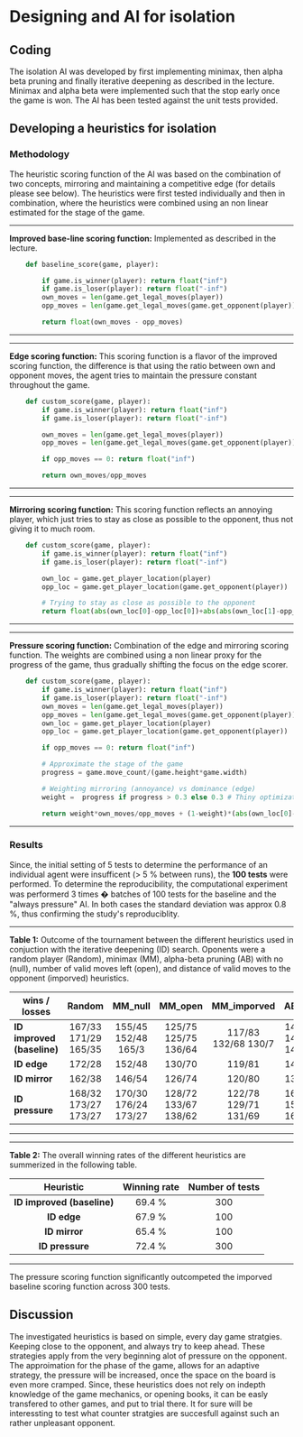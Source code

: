 # Designing and AI for isolation


## Coding

The isolation AI was developed by first implementing minimax, then alpha beta pruning and finally
iterative deepening as described in the lecture. Minimax and alpha beta were implemented such that the stop early once
the game is won. The AI has been tested against the unit tests provided.

## Developing a heuristics for isolation

### Methodology 

The heuristic scoring function of the AI was based on the combination of two concepts, 
mirroring and maintaining a competitive edge (for details please see below). The heuristics were first tested individually and then in combination, where the heuristics were combined using an non linear estimated for the stage of the game.

___
__Improved base-line scoring function:__ Implemented as described in the lecture.

```python
    def baseline_score(game, player):

        if game.is_winner(player): return float("inf")
        if game.is_loser(player): return float("-inf")
        own_moves = len(game.get_legal_moves(player))
        opp_moves = len(game.get_legal_moves(game.get_opponent(player)))

        return float(own_moves - opp_moves)
```
___
---
__Edge scoring function:__ This scoring function is a flavor of the improved scoring function, the difference is that using the ratio between own and opponent moves, the agent tries to maintain the pressure constant throughout the game.
```python
    def custom_score(game, player):
        if game.is_winner(player): return float("inf")
        if game.is_loser(player): return float("-inf")

        own_moves = len(game.get_legal_moves(player))
        opp_moves = len(game.get_legal_moves(game.get_opponent(player)))

        if opp_moves == 0: return float("inf")

        return own_moves/opp_moves
```
___
---
__Mirroring scoring function:__ This scoring function reflects an annoying player, which just tries to stay as close as possible to the opponent, thus not giving it to much room.

```python
    def custom_score(game, player):
        if game.is_winner(player): return float("inf")
        if game.is_loser(player): return float("-inf")

        own_loc = game.get_player_location(player)
        opp_loc = game.get_player_location(game.get_opponent(player))

        # Trying to stay as close as possible to the opponent
        return float(abs(own_loc[0]-opp_loc[0])+abs(abs(own_loc[1]-opp_loc[1])))
```
___
---
__Pressure scoring function:__ Combination of the edge and mirroring scoring function. The weights are combined using a non linear proxy for the progress of the game, thus gradually shifting the focus on the edge scorer.

```python
    def custom_score(game, player):
        if game.is_winner(player): return float("inf")
        if game.is_loser(player): return float("-inf")
        own_moves = len(game.get_legal_moves(player))
        opp_moves = len(game.get_legal_moves(game.get_opponent(player)))    
        own_loc = game.get_player_location(player)
        opp_loc = game.get_player_location(game.get_opponent(player))      

        if opp_moves == 0: return float("inf")

        # Approximate the stage of the game
        progress = game.move_count/(game.height*game.width)

        # Weighting mirroring (annoyance) vs dominance (edge)
        weight =  progress if progress > 0.3 else 0.3 # Thiny optimization to stay within the time limit

        return weight*own_moves/opp_moves + (1-weight)*(abs(own_loc[0]-opp_loc[0])+abs(abs(own_loc[1]-opp_loc[1]))
```
___

### Results

Since, the initial setting of 5 tests to determine the performance of an individual agent were insufficent (> 5 % between runs), 
the __100 tests__ were performed. To determine the reproducibility, the computational experiment was performerd 3 times � batches of 100 tests for the baseline and the "always pressure" AI. In both cases the standard deviation was approx 0.8 %, thus confirming the study's reproduciblity. 

---
__Table 1:__ Outcome of the tournament between the different heuristics used in conjuction with the iterative deepening (ID) search. Oponents were a random player (Random), minimax (MM), alpha-beta pruning (AB) with no (null), number of  valid moves left (open), and distance of valid moves to the opponent (imporved) heuristics.

|  wins / losses              |  Random              |  MM_null             | MM_open              |  MM_imporved         | AB_null              |AB_open               | AB_imporved          |
|-----------------------------|:--------------------:|:--------------------:|:--------------------:|:--------------------:|:--------------------:|:--------------------:|:--------------------:|
| __ID improved (baseline)__  | 167/33 171/29 165/35 | 155/45 152/48 165/3  | 125/75 125/75 136/64 | 117/83 132/68 130/7  | 143/57 147/53 144/56 | 136/64 137/63 117/83 | 117/83 121/79 119/81 |
| __ID edge__                 | 172/28               | 152/48               | 130/70               | 119/81               | 145/55               | 119/81               | 114/86               |
| __ID mirror__               | 162/38               | 146/54               | 126/74               | 120/80               | 136/64               | 120/80               | 106/94               |
| __ID pressure__             | 168/32 173/27 173/27 | 170/30 176/24 173/27 | 128/72 133/67 138/62 | 122/78 129/71 131/69 | 163/37 152/48 165/35 | 130/70 138/62 131/69 | 120/80 122/78 107/93 |
___
---
__Table 2:__ The overall winning rates of the different heuristics are summerized in the following table.

| Heuristic                   | Winning rate | Number of tests   |
|:---------------------------:|:------------:|:-----------------:|
| __ID improved (baseline)__  |  69.4 %      |     300           |
| __ID edge__                 |  67.9 %      |     100           |
| __ID mirror__               |  65.4 %      |     100           |
| __ID pressure__             |  72.4 %      |     300           |
____

The pressure scoring function significantly outcompeted the imporved baseline scoring function across 300 tests. 

## Discussion

The investigated heuristics is based on simple, every day game stratgies. Keeping close to the opponent, and always try to keep ahead. These strategies apply from the very beginning alot of pressure on the opponent. 
The approimation for the phase of the game, allows for an adaptive strategy, the pressure will be increased, once the space on the board is even more cramped. Since, these heuristics does not rely on indepth knowledge
of the game mechanics, or opening books, it can be easly transfered to other games, and put to trial there. It for sure will be interessting to test what counter stratgies are succesfull against 
such an rather unpleasant opponent.